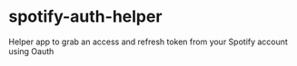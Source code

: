 # spotify-auth-helper
Helper app to grab an access and refresh token from your Spotify account using Oauth 
